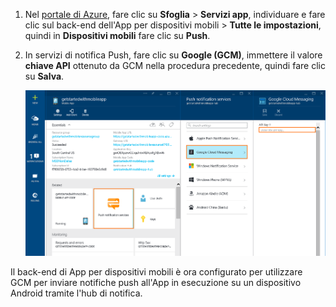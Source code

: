 
1. Nel [portale di Azure](https://azure.portal.com/), fare clic su **Sfoglia** > **Servizi app**, individuare e fare clic sul back-end dell'App per dispositivi mobili > **Tutte le impostazioni**, quindi in **Dispositivi mobili** fare clic su **Push**.
2. In servizi di notifica Push, fare clic su **Google (GCM)**, immettere il valore **chiave API** ottenuto da GCM nella procedura precedente, quindi fare clic su **Salva**.
   
    ![Impostare la chiave API di GCM nel portale](./media/app-service-mobile-android-configure-push/mobile-push-api-key.png)

Il back-end di App per dispositivi mobili è ora configurato per utilizzare GCM per inviare notifiche push all'App in esecuzione su un dispositivo Android tramite l'hub di notifica.

<!-- URLs. -->


<!-- images -->

<!---HONumber=AcomDC_1203_2015-->